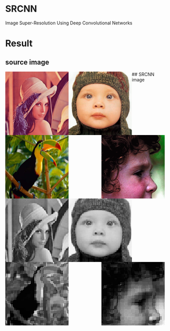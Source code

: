 # SRCNN
Image Super-Resolution Using Deep Convolutional Networks

# Result

## source image
<img src="https://github.com/ch135/SRCNN/blob/master/Test/Set14/lenna.bmp" width="200" height="200" align="left"/>
<img src="https://github.com/ch135/SRCNN/blob/master/Test/Set5/baby_GT.bmp" width="200" height="200" align="left"/>
<img src="https://github.com/ch135/SRCNN/blob/master/Test/Set5/bird_GT.bmp" width="200" height="200" align="left"/>
<img src="https://github.com/ch135/SRCNN/blob/master/Test/Set5/head_GT.bmp" width="200" height="200" align="right"/>
## SRCNN image
<img src="https://github.com/ch135/SRCNN/blob/master/sample/text_image.png" width="200" height="200" alt="结果" align="left"/>
<img src="https://github.com/ch135/SRCNN/blob/master/sample/text_image0.png" width="200" height="200" alt="结果" align="left"/>
<img src="https://github.com/ch135/SRCNN/blob/master/sample/text_image1.png" width="200" height="200" alt="结果" align="left"/>
<img src="https://github.com/ch135/SRCNN/blob/master/sample/text_image3.png" width="200" height="200" alt="结果" align="right"/>
